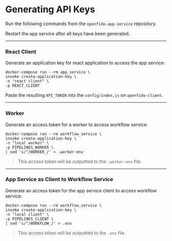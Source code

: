 # Generating API Keys

Run the following commands from the `openfido-app-service` repository.

Restart the app service after all keys have been generated.

---

### React Client
Generate an application key for react application to access the app service:

```
docker-compose run --rm app_service \
invoke create-application-key \
-n "react client" \
-p REACT_CLIENT
```

Paste the resulting `API_TOKEN` into the `config/index.js` on `openfido-client`.

---

### Worker

Generate an access token for a worker to access workflow service:

```
docker-compose run --rm workflow_service \
invoke create-application-key \
-n "local worker" \
-p PIPELINES_WORKER \
| sed 's/^/WORKER_/' > .worker-env
```

> This access token will be outputted to the `.worker-env` file.

---

### App Service as Client to Workflow Service

Generate an access token for the app service client to access workflow service:

```
docker-compose run --rm workflow_service \
invoke create-application-key \
-n "local client" \
-p PIPELINES_CLIENT \
| sed 's/^/WORKFLOW_/' > .env
```

> This access token will be outputted to the `.env` file.
